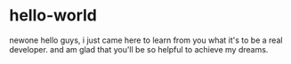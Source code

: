 # hello-world
newone
hello guys, i just came here to learn from you what it's to be a real developer.
and am glad that you'll be so helpful to achieve my dreams.
